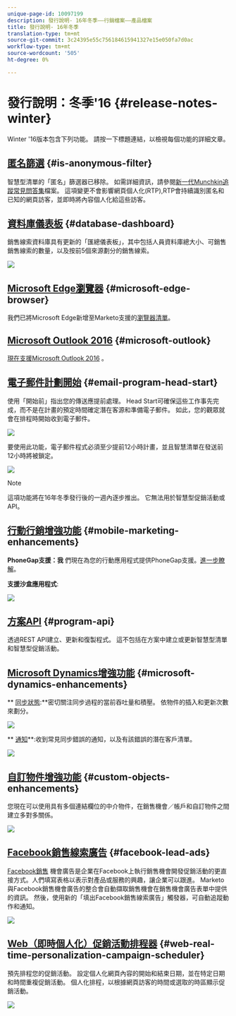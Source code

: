 ```yaml
---
unique-page-id: 10097199
description: 發行說明- 16年冬季——行銷檔案——產品檔案
title: 發行說明- 16年冬季
translation-type: tm+mt
source-git-commit: 3c24395e55c756184615941327e15e050fa7d0ac
workflow-type: tm+mt
source-wordcount: '505'
ht-degree: 0%

---
```



# 發行說明：冬季&#39;16 {#release-notes-winter}

Winter &#39;16版本包含下列功能。 請按一下標題連結，以檢視每個功能的詳細文章。

## [匿名篩選](../../product-docs/administration/additional-integrations/add-munchkin-tracking-code-to-your-website/next-generation-munchkin-tracking-faq.md) {#is-anonymous-filter}

智慧型清單的「匿名」篩選器已移除。 如需詳細資訊，請參閱[新一代Munchkin追蹤常見問答集](../../product-docs/administration/additional-integrations/add-munchkin-tracking-code-to-your-website/next-generation-munchkin-tracking-faq.md)檔案。 這項變更不會影響網頁個人化(RTP),RTP會持續識別匿名和已知的網頁訪客，並即時將內容個人化給這些訪客。

## [資料庫儀表板](../../product-docs/core-marketo-concepts/smart-lists-and-static-lists/managing-people-in-smart-lists/database-dashboard.md)  {#database-dashboard}

銷售線索資料庫具有更新的「匯總儀表板」，其中包括人員資料庫總大小、可銷售銷售線索的數量，以及按前5個來源劃分的銷售線索。

![](assets/image2016-1-12-16-3a18-3a7.png)

## [Microsoft Edge瀏覽器](../../product-docs/administration/setup-administration/supported-browsers.md) {#microsoft-edge-browser}

我們已將Microsoft Edge新增至Marketo支援的[瀏覽器清單](https://docs.marketo.com/display/public/DOCS/Supported+Browsers)。

## [Microsoft Outlook 2016](../../product-docs/marketo-sales-insight/msi-outlook-plugin/install-the-marketo-email-add-in-for-outlook-with-a-registration-code.md) {#microsoft-outlook}

[現在支援Microsoft Outlook 2016](../../product-docs/marketo-sales-insight/msi-outlook-plugin/install-the-marketo-email-add-in-for-outlook-with-a-registration-code.md) 。

## [電子郵件計劃開始](../../product-docs/email-marketing/email-programs/email-program-actions/head-start-for-email-programs.md) {#email-program-head-start}

使用「開始前」指出您的傳送應提前處理。 Head Start可確保這些工作事先完成，而不是在計畫的預定時間確定潛在客源和準備電子郵件。 如此，您的觀眾就會在排程時開始收到電子郵件。

![](assets/image2016-1-11-15-3a38-3a3.png)

要使用此功能，電子郵件程式必須至少提前12小時計畫，並且智慧清單在發送前12小時將被鎖定。

![](assets/image2016-1-11-15-3a35-3a55.png)

>[!NOTE]
>
>這項功能將在16年冬季發行後的一週內逐步推出。 它無法用於智慧型促銷活動或API。

## [行動行銷增強功能](/help/marketo/product-docs/mobile-marketing/admin/add-a-mobile-app.md) {#mobile-marketing-enhancements}

**PhoneGap支援：我** 們現在為您的行動應用程式提供PhoneGap支援。[進一步瞭解](http://developers.marketo.com/documentation/mobile/phonegap-plugin/)。

**支援沙盒應用程式**:

![](assets/image2016-1-12-10-3a47-3a13.png)

## [方案API](http://developers.marketo.com/documentation/programs/) {#program-api}

透過REST API建立、更新和復製程式。 這不包括在方案中建立或更新智慧型清單和智慧型促銷活動。

## [Microsoft Dynamics增強功能](../../product-docs/crm-sync/microsoft-dynamics-sync/microsoft-dynamics-sync-details/sync-status.md) {#microsoft-dynamics-enhancements}

** [同步狀態](../../product-docs/crm-sync/microsoft-dynamics-sync/microsoft-dynamics-sync-details/sync-status.md):**密切關注同步過程的當前吞吐量和積壓。 依物件的插入和更新次數來劃分。

![](assets/pending-backog-cropped.png)

** [通知](../../product-docs/core-marketo-concepts/miscellaneous/understanding-notifications/notification-types.md)**:收到常見同步錯誤的通知，以及有該錯誤的潛在客戶清單。

![](assets/image2016-1-12-8-3a13-3a9.png)

## [自訂物件增強功能](../../product-docs/administration/marketo-custom-objects/create-marketo-custom-objects.md)  {#custom-objects-enhancements}

您現在可以使用具有多個連結欄位的中介物件，在銷售機會／帳戶和自訂物件之間建立多對多關係。

![](assets/image2016-1-11-12-3a59-3a59.png)

## [Facebook銷售線索廣告](../../product-docs/demand-generation/facebook/set-up-facebook-lead-ads.md) {#facebook-lead-ads}

[Facebook銷售](https://www.facebook.com/business/a/lead-ads) 機會廣告是企業在Facebook上執行銷售機會開發促銷活動的更直接方式。人們填寫表格以表示對產品或服務的興趣，讓企業可以跟進。 Marketo與Facebook銷售機會廣告的整合會自動擷取銷售機會在銷售機會廣告表單中提供的資訊。 然後，使用新的「填出Facebook銷售線索廣告」觸發器，可自動追蹤動作和通知。

![](assets/image2016-1-11-10-3a20-3a39.png)

## [Web（即時個人化）促銷活動排程器](../../product-docs/web-personalization/working-with-web-campaigns/schedule-a-web-campaign.md) {#web-real-time-personalization-campaign-scheduler}

預先排程您的促銷活動。 設定個人化網頁內容的開始和結束日期，並在特定日期和時間重複促銷活動。 個人化排程，以根據網頁訪客的時間或選取的時區顯示促銷活動。

![](assets/image2016-1-14-8-3a36-3a36.png)

